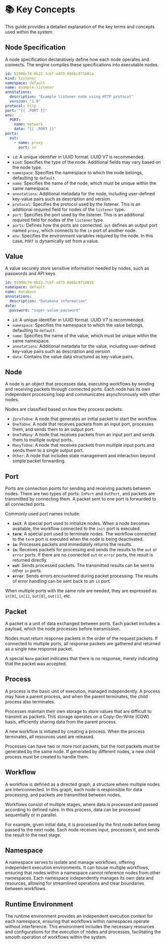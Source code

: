 # 📚 Key Concepts

This guide provides a detailed explanation of the key terms and concepts used within the system.

## Node Specification

A node specification declaratively define how each node operates and connects. The engine compiles these specifications into executable nodes.

```yaml
id: 01908c74-8b22-7cbf-a475-6b6bc871b01a
kind: listener
namespace: default
name: example-listener
annotations:
  description: "Example listener node using HTTP protocol"
  version: "1.0"
protocol: http
port: "{{ .PORT }}"
env:
  PORT:
    name: network
    data: "{{ .PORT }}"
ports:
  out:
    - name: proxy
      port: in
```

- `id`: A unique identifier in UUID format. UUID V7 is recommended.
- `kind`: Specifies the type of the node. Additional fields may vary based on the node type.
- `namespace`: Specifies the namespace to which the node belongs, defaulting to `default`.
- `name`: Specifies the name of the node, which must be unique within the same namespace.
- `annotations`: Additional metadata for the node, including user-defined key-value pairs such as description and version.
- `protocol`: Specifies the protocol used by the listener. This is an additional required field for nodes of the `listener` type.
- `port`: Specifies the port used by the listener. This is an additional required field for nodes of the `listener` type.
- `ports`: Defines how the ports are connected. `out` defines an output port named `proxy`, which connects to the `in` port of another node.
- `env`: Specifies the environment variables required by the node. In this case, `PORT` is dynamically set from a value.

## Value

A value securely store sensitive information needed by nodes, such as passwords and API keys.

```yaml
id: 01908c74-8b22-7cbf-a475-6b6bc871b01b
namespace: default
name: database
annotations:
  description: "Database information"
data:
  password: "super-value-password"
```

- `id`: A unique identifier in UUID format. UUID V7 is recommended.
- `namespace`: Specifies the namespace to which the value belongs, defaulting to `default`.
- `name`: Specifies the name of the value, which must be unique within the same namespace.
- `annotations`: Additional metadata for the value, including user-defined key-value pairs such as description and
  version.
- `data`: Contains the value data structured as key-value pairs.

## Node

A node is an object that processes data, executing workflows by sending and receiving packets through connected ports. Each node has its own independent processing loop and communicates asynchronously with other nodes.

Nodes are classified based on how they process packets:
- `ZeroToOne`: A node that generates an initial packet to start the workflow.
- `OneToOne`: A node that receives packets from an input port, processes them, and sends them to an output port.
- `OneToMany`: A node that receives packets from an input port and sends them to multiple output ports.
- `ManyToOne`: A node that receives packets from multiple input ports and sends them to a single output port.
- `Other`: A node that includes state management and interaction beyond simple packet forwarding.

## Port

Ports are connection points for sending and receiving packets between nodes. There are two types of ports: `InPort` and `OutPort`, and packets are transmitted by connecting them. A packet sent to one port is forwarded to all connected ports.

Commonly used port names include:
- **`init`**: A special port used to initialize nodes. When a node becomes available, the workflow connected to the `init` port is executed.
- **`term`**: A special port used to terminate nodes. The workflow connected to the `term` port is executed when the node is being deactivated.
- **`io`**: Processes packets and immediately returns the results.
- **`in`**: Receives packets for processing and sends the results to the `out` or `error` ports. If there are no connected `out` or `error` ports, the result is returned directly.
- **`out`**: Sends processed packets. The transmitted results can be sent to other `in` ports.
- **`error`**: Sends errors encountered during packet processing. The results of error handling can be sent back to an `in` port.

When multiple ports with the same role are needed, they are expressed as `in[0]`, `in[1]`, `out[0]`, `out[1]`, etc.

## Packet

A packet is a unit of data exchanged between ports. Each packet includes a payload, which the node processes before transmission.

Nodes must return response packets in the order of the request packets. If connected to multiple ports, all response packets are gathered and returned as a single new response packet.

A special `None` packet indicates that there is no response, merely indicating that the packet was accepted.

## Process

A process is the basic unit of execution, managed independently. A process may have a parent process, and when the parent terminates, the child process also terminates.

Processes maintain their own storage to store values that are difficult to transmit as packets. This storage operates on a Copy-On-Write (COW) basis, efficiently sharing data from the parent process.

A new workflow is initiated by creating a process. When the process terminates, all resources used are released.

Processes can have two or more root packets, but the root packets must be generated by the same node. If generated by different nodes, a new child process must be created to handle them.

## Workflow

A workflow is defined as a directed graph, a structure where multiple nodes are interconnected. In this graph, each node is responsible for data processing, and packets are transmitted between nodes.

Workflows consist of multiple stages, where data is processed and passed according to defined rules. In this process, data can be processed sequentially or in parallel.

For example, given initial data, it is processed by the first node before being passed to the next node. Each node receives input, processes it, and sends the result to the next stage.

## Namespace

A namespace serves to isolate and manage workflows, offering independent execution environments. It can house multiple workflows, ensuring that nodes within a namespace cannot reference nodes from other namespaces. Each namespace independently manages its own data and resources, allowing for streamlined operations and clear boundaries between workflows.

## Runtime Environment

The runtime environment provides an independent execution context for each namespace, ensuring that workflows within namespaces operate without interference. This environment includes the necessary resources and configurations for the execution of nodes and processes, facilitating the smooth operation of workflows within the system.

